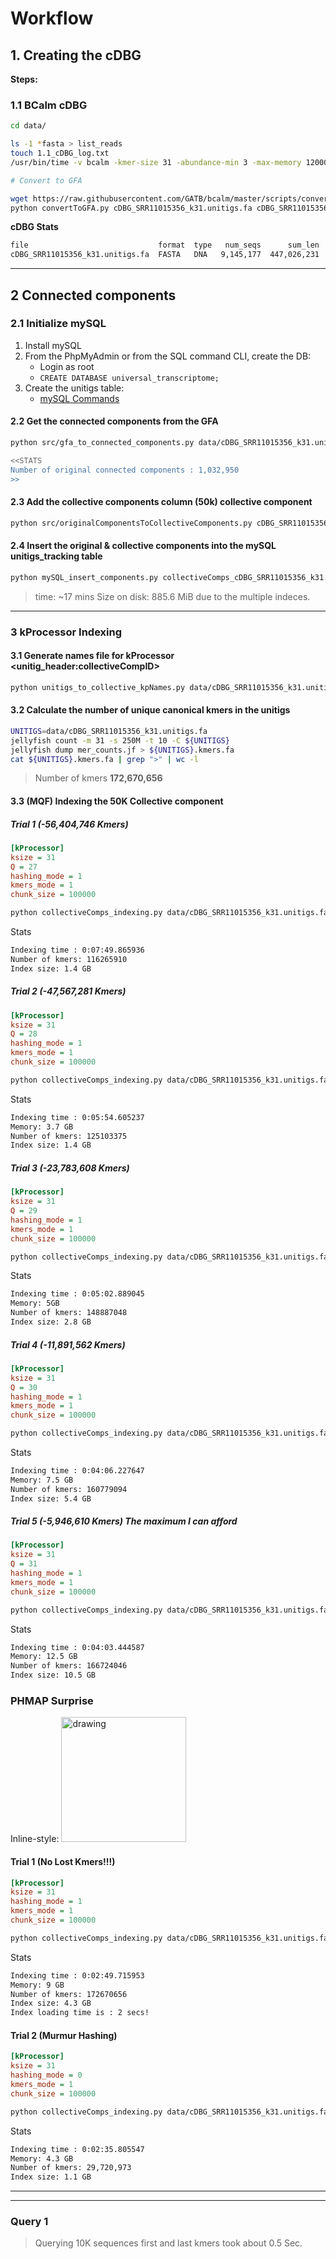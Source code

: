 # Workflow

## 1. Creating the cDBG

**Steps:**

### 1.1 BCalm cDBG

```bash
cd data/

ls -1 *fasta > list_reads
touch 1.1_cDBG_log.txt
/usr/bin/time -v bcalm -kmer-size 31 -abundance-min 3 -max-memory 12000 -out cDBG_SRR11015356_k31 -in list_reads &> 1.1_cDBG_log.txt

# Convert to GFA

wget https://raw.githubusercontent.com/GATB/bcalm/master/scripts/convertToGFA.py
python convertToGFA.py cDBG_SRR11015356_k31.unitigs.fa cDBG_SRR11015356_k31.unitigs.gfa 31 --single-directed

```

**cDBG Stats**

```txt
file                             format  type   num_seqs      sum_len  min_len  avg_len  max_len
cDBG_SRR11015356_k31.unitigs.fa  FASTA   DNA   9,145,177  447,026,231       31     48.9    5,027
```

---

## 2 Connected components

### 2.1 Initialize mySQL

1. Install mySQL
2. From the PhpMyAdmin or from the SQL command CLI, create the DB:
    - Login as root
    - `CREATE DATABASE universal_transcriptome;`
3. Create the unitigs table:
    - [mySQL Commands](./src/mysql_scripts/create_unitigs_tracking.sql)

#### 2.2 Get the connected components from the GFA

```bash
python src/gfa_to_connected_components.py data/cDBG_SRR11015356_k31.unitigs.gfa

<<STATS
Number of original connected components : 1,032,950
>>

```

#### 2.3 Add the collective components column (50k) collective component

```bash
python src/originalComponentsToCollectiveComponents.py cDBG_SRR11015356_k31.unitigs.gfa.components.csv 180
```

#### 2.4 Insert the original & collective components into the mySQL unitigs_tracking table

```bash
python mySQL_insert_components.py collectiveComps_cDBG_SRR11015356_k31.unitigs.gfa.components.tsv
```

> time: ~17 mins
> Size on disk: 885.6 MiB due to the multiple indeces.

---

### 3 kProcessor Indexing

#### 3.1 Generate names file for kProcessor <unitig_header:collectiveCompID>

```bash
python unitigs_to_collective_kpNames.py data/cDBG_SRR11015356_k31.unitigs.fa collectiveComps_cDBG_SRR11015356_k31.unitigs.gfa.components.tsv
```

#### 3.2 Calculate the number of unique canonical kmers in the unitigs

```bash
UNITIGS=data/cDBG_SRR11015356_k31.unitigs.fa
jellyfish count -m 31 -s 250M -t 10 -C ${UNITIGS}
jellyfish dump mer_counts.jf > ${UNITIGS}.kmers.fa
cat ${UNITIGS}.kmers.fa | grep ">" | wc -l
```

> Number of kmers **172,670,656**

#### 3.3 **(MQF)** Indexing the 50K Collective component

##### Trial 1 (-56,404,746 Kmers)

```ini
[kProcessor]
ksize = 31
Q = 27
hashing_mode = 1
kmers_mode = 1
chunk_size = 100000
```

```bash
python collectiveComps_indexing.py data/cDBG_SRR11015356_k31.unitigs.fa
```

Stats

```txt
Indexing time : 0:07:49.865936
Number of kmers: 116265910
Index size: 1.4 GB
```

##### Trial 2 (-47,567,281 Kmers)

```ini
[kProcessor]
ksize = 31
Q = 28
hashing_mode = 1
kmers_mode = 1
chunk_size = 100000
```

```bash
python collectiveComps_indexing.py data/cDBG_SRR11015356_k31.unitigs.fa
```

Stats

```txt
Indexing time : 0:05:54.605237
Memory: 3.7 GB
Number of kmers: 125103375
Index size: 1.4 GB
```

##### Trial 3 (-23,783,608 Kmers)

```ini
[kProcessor]
ksize = 31
Q = 29
hashing_mode = 1
kmers_mode = 1
chunk_size = 100000
```

```bash
python collectiveComps_indexing.py data/cDBG_SRR11015356_k31.unitigs.fa
```

Stats

```txt
Indexing time : 0:05:02.889045
Memory: 5GB
Number of kmers: 148887048
Index size: 2.8 GB
```

##### Trial 4 (-11,891,562 Kmers)

```ini
[kProcessor]
ksize = 31
Q = 30
hashing_mode = 1
kmers_mode = 1
chunk_size = 100000
```

```bash
python collectiveComps_indexing.py data/cDBG_SRR11015356_k31.unitigs.fa
```

Stats

```txt
Indexing time : 0:04:06.227647
Memory: 7.5 GB
Number of kmers: 160779094
Index size: 5.4 GB
```

##### Trial 5 (-5,946,610 Kmers) **The maximum I can afford**

```ini
[kProcessor]
ksize = 31
Q = 31
hashing_mode = 1
kmers_mode = 1
chunk_size = 100000
```

```bash
python collectiveComps_indexing.py data/cDBG_SRR11015356_k31.unitigs.fa
```

Stats

```txt
Indexing time : 0:04:03.444587
Memory: 12.5 GB
Number of kmers: 166724046
Index size: 10.5 GB
```

### **PHMAP Surprise**

Inline-style:
<img src="https://www.pngfind.com/pngs/m/9-94551_graphic-ballon-vector-surprise-box-sorpresa-comic-png.png" alt="drawing" width="200"/>

#### Trial 1 (No Lost Kmers!!!)

```ini
[kProcessor]
ksize = 31
hashing_mode = 1
kmers_mode = 1
chunk_size = 100000
```

```bash
python collectiveComps_indexing.py data/cDBG_SRR11015356_k31.unitigs.fa
```

Stats

```txt
Indexing time : 0:02:49.715953
Memory: 9 GB
Number of kmers: 172670656
Index size: 4.3 GB
Index loading time is : 2 secs!
```

#### Trial 2 (Murmur Hashing)

```ini
[kProcessor]
ksize = 31
hashing_mode = 0
kmers_mode = 1
chunk_size = 100000
```

```bash
python collectiveComps_indexing.py data/cDBG_SRR11015356_k31.unitigs.fa
```

Stats

```txt
Indexing time : 0:02:35.805547
Memory: 4.3 GB
Number of kmers: 29,720,973
Index size: 1.1 GB
```

---
---

### Query 1

> Querying 10K sequences first and last kmers took about 0.5 Sec.

